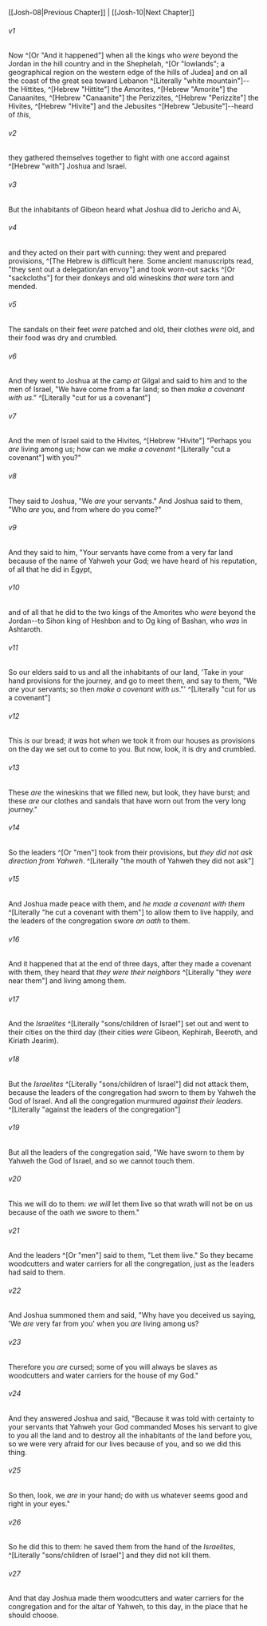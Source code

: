 ﻿---
aliases:
  - Joshua 9
---

[[Josh-08|Previous Chapter]] | [[Josh-10|Next Chapter]]

###### v1
Now ^[Or "And it happened"] when all the kings who _were_ beyond the Jordan in the hill country and in the Shephelah, ^[Or "lowlands"; a geographical region on the western edge of the hills of Judea] and on all the coast of the great sea toward Lebanon ^[Literally "white mountain"]--the Hittites, ^[Hebrew "Hittite"] the Amorites, ^[Hebrew "Amorite"] the Canaanites, ^[Hebrew "Canaanite"] the Perizzites, ^[Hebrew "Perizzite"] the Hivites, ^[Hebrew "Hivite"] and the Jebusites ^[Hebrew "Jebusite"]--heard of _this_,

###### v2
they gathered themselves together to fight with one accord against ^[Hebrew "with"] Joshua and Israel.

###### v3
But the inhabitants of Gibeon heard what Joshua did to Jericho and Ai,

###### v4
and they acted on their part with cunning: they went and prepared provisions, ^[The Hebrew is difficult here. Some ancient manuscripts read, "they sent out a delegation/an envoy"] and took worn-out sacks ^[Or "sackcloths"] for their donkeys and old wineskins _that were_ torn and mended.

###### v5
The sandals on their feet _were_ patched and old, their clothes _were_ old, and their food was dry and crumbled.

###### v6
And they went to Joshua at the camp _at_ Gilgal and said to him and to the men of Israel, "We have come from a far land; so then _make a covenant with us_." ^[Literally "cut for us a covenant"]

###### v7
And the men of Israel said to the Hivites, ^[Hebrew "Hivite"] "Perhaps you _are_ living among us; how can we _make a covenant_ ^[Literally "cut a covenant"] with you?"

###### v8
They said to Joshua, "We _are_ your servants." And Joshua said to them, "Who _are_ you, and from where do you come?"

###### v9
And they said to him, "Your servants have come from a very far land because of the name of Yahweh your God; we have heard of his reputation, of all that he did in Egypt,

###### v10
and of all that he did to the two kings of the Amorites who _were_ beyond the Jordan--to Sihon king of Heshbon and to Og king of Bashan, who _was_ in Ashtaroth.

###### v11
So our elders said to us and all the inhabitants of our land, 'Take in your hand provisions for the journey, and go to meet them, and say to them, "We _are_ your servants; so then _make a covenant with us_."' ^[Literally "cut for us a covenant"]

###### v12
This _is_ our bread; _it was_ hot _when_ we took it from our houses as provisions on the day we set out to come to you. But now, look, it is dry and crumbled.

###### v13
These _are_ the wineskins that we filled new, but look, they have burst; and these _are_ our clothes and sandals that have worn out from the very long journey."

###### v14
So the leaders ^[Or "men"] took from their provisions, but _they did not ask direction from Yahweh_. ^[Literally "the mouth of Yahweh they did not ask"]

###### v15
And Joshua made peace with them, and _he made a covenant with them_ ^[Literally "he cut a covenant with them"] to allow them to live happily, and the leaders of the congregation swore _an oath_ to them.

###### v16
And it happened that at the end of three days, after they made a covenant with them, they heard that _they were their neighbors_ ^[Literally "they _were_ near them"] and living among them.

###### v17
And the _Israelites_ ^[Literally "sons/children of Israel"] set out and went to their cities on the third day (their cities _were_ Gibeon, Kephirah, Beeroth, and Kiriath Jearim).

###### v18
But the _Israelites_ ^[Literally "sons/children of Israel"] did not attack them, because the leaders of the congregation had sworn to them by Yahweh the God of Israel. And all the congregation murmured _against their leaders_. ^[Literally "against the leaders of the congregation"]

###### v19
But all the leaders of the congregation said, "We have sworn to them by Yahweh the God of Israel, and so we cannot touch them.

###### v20
This we will do to them: _we will_ let them live so that wrath will not be on us because of the oath we swore to them."

###### v21
And the leaders ^[Or "men"] said to them, "Let them live." So they became woodcutters and water carriers for all the congregation, just as the leaders had said to them.

###### v22
And Joshua summoned them and said, "Why have you deceived us saying, 'We _are_ very far from you' when you _are_ living among us?

###### v23
Therefore you _are_ cursed; some of you will always be slaves as woodcutters and water carriers for the house of my God."

###### v24
And they answered Joshua and said, "Because it was told with certainty to your servants that Yahweh your God commanded Moses his servant to give to you all the land and to destroy all the inhabitants of the land before you, so we were very afraid for our lives because of you, and so we did this thing.

###### v25
So then, look, we _are_ in your hand; do with us whatever seems good and right in your eyes."

###### v26
So he did this to them: he saved them from the hand of the _Israelites_, ^[Literally "sons/children of Israel"] and they did not kill them.

###### v27
And that day Joshua made them woodcutters and water carriers for the congregation and for the altar of Yahweh, to this day, in the place that he should choose.